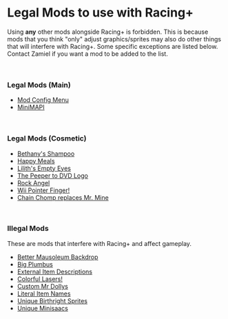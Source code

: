 # Legal Mods to use with Racing+

Using **any** other mods alongside Racing+ is forbidden. This is because mods that you think "only" adjust graphics/sprites may also do other things that will interfere with Racing+. Some specific exceptions are listed below. Contact Zamiel if you want a mod to be added to the list.

<br />

### Legal Mods (Main)

- [Mod Config Menu](https://steamcommunity.com/workshop/filedetails/?id=1603631350)
- [MiniMAPI](https://steamcommunity.com/sharedfiles/filedetails/?id=1978904635)

<br />

### Legal Mods (Cosmetic)

- [Bethany's Shampoo](https://steamcommunity.com/sharedfiles/filedetails/?id=2511584142)
- [Happy Meals](https://steamcommunity.com/sharedfiles/filedetails/?id=2597148669)
- [Lilith's Empty Eyes](https://steamcommunity.com/sharedfiles/filedetails/?id=2495548579)
- [The Peeper to DVD Logo](https://steamcommunity.com/sharedfiles/filedetails/?id=2627738945)
- [Rock Angel](https://steamcommunity.com/sharedfiles/filedetails/?id=2773807008)
- [Wii Pointer Finger!](https://steamcommunity.com/sharedfiles/filedetails/?id=2712216639)
- [Chain Chomp replaces Mr. Mine](https://steamcommunity.com/sharedfiles/filedetails/?id=2786723219)

<br />

### Illegal Mods

These are mods that interfere with Racing+ and affect gameplay.

- [Better Mausoleum Backdrop](https://steamcommunity.com/sharedfiles/filedetails/?id=2465748203)
- [Big Plumbus](https://steamcommunity.com/sharedfiles/filedetails/?id=2593429922)
- [External Item Descriptions](https://steamcommunity.com/sharedfiles/filedetails/?id=836319872)
- [Colorful Lasers!](https://steamcommunity.com/sharedfiles/filedetails/?id=1479395410)
- [Custom Mr Dollys](https://steamcommunity.com/sharedfiles/filedetails/?id=2489635144)
- [Literal Item Names](https://steamcommunity.com/sharedfiles/filedetails/?id=1397447846)
- [Unique Birthright Sprites](https://steamcommunity.com/sharedfiles/filedetails/?id=2690434875)
- [Unique Minisaacs](https://steamcommunity.com/sharedfiles/filedetails/?id=2622137368)

<br />
